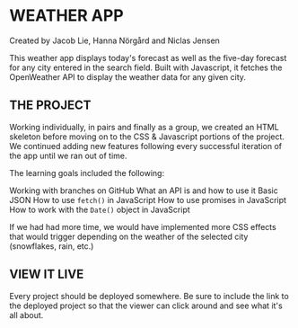 # WEATHER APP
Created by Jacob Lie, Hanna Nörgård and Niclas Jensen

This weather app displays today's forecast as well as the five-day forecast for any city entered in the search field. Built with Javascript, it fetches the OpenWeather API to display the weather data for any given city.

## THE PROJECT

Working individually, in pairs and finally as a group, we created an HTML skeleton before moving on to the CSS & Javascript portions of the project. We continued adding new features following every successful iteration of the app until we ran out of time.

The learning goals included the following:

Working with branches on GitHub
What an API is and how to use it
Basic JSON
How to use `fetch()` in JavaScript
How to use promises in JavaScript
How to work with the `Date()` object in JavaScript

If we had had more time, we would have implemented more CSS effects that would trigger depending on the weather of the selected city (snowflakes, rain, etc.)

## VIEW IT LIVE

Every project should be deployed somewhere. Be sure to include the link to the deployed project so that the viewer can click around and see what it's all about.
